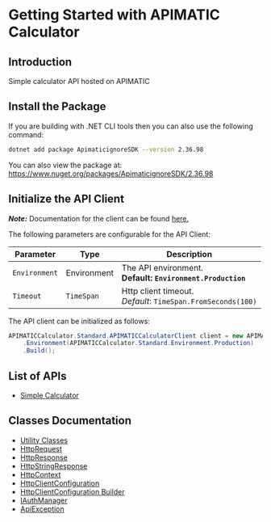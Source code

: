 
# Getting Started with APIMATIC Calculator

## Introduction

Simple calculator API hosted on APIMATIC

## Install the Package

If you are building with .NET CLI tools then you can also use the following command:

```bash
dotnet add package ApimaticignoreSDK --version 2.36.98
```

You can also view the package at:
https://www.nuget.org/packages/ApimaticignoreSDK/2.36.98

## Initialize the API Client

**_Note:_** Documentation for the client can be found [here.](https://www.github.com/Syed-Subtain/apimatic-ignore-dotnet-sdk/tree/2.36.98/doc/client.md)

The following parameters are configurable for the API Client:

| Parameter | Type | Description |
|  --- | --- | --- |
| `Environment` | Environment | The API environment. <br> **Default: `Environment.Production`** |
| `Timeout` | `TimeSpan` | Http client timeout.<br>*Default*: `TimeSpan.FromSeconds(100)` |

The API client can be initialized as follows:

```csharp
APIMATICCalculator.Standard.APIMATICCalculatorClient client = new APIMATICCalculator.Standard.APIMATICCalculatorClient.Builder()
    .Environment(APIMATICCalculator.Standard.Environment.Production)
    .Build();
```

## List of APIs

* [Simple Calculator](https://www.github.com/Syed-Subtain/apimatic-ignore-dotnet-sdk/tree/2.36.98/doc/controllers/simple-calculator.md)

## Classes Documentation

* [Utility Classes](https://www.github.com/Syed-Subtain/apimatic-ignore-dotnet-sdk/tree/2.36.98/doc/utility-classes.md)
* [HttpRequest](https://www.github.com/Syed-Subtain/apimatic-ignore-dotnet-sdk/tree/2.36.98/doc/http-request.md)
* [HttpResponse](https://www.github.com/Syed-Subtain/apimatic-ignore-dotnet-sdk/tree/2.36.98/doc/http-response.md)
* [HttpStringResponse](https://www.github.com/Syed-Subtain/apimatic-ignore-dotnet-sdk/tree/2.36.98/doc/http-string-response.md)
* [HttpContext](https://www.github.com/Syed-Subtain/apimatic-ignore-dotnet-sdk/tree/2.36.98/doc/http-context.md)
* [HttpClientConfiguration](https://www.github.com/Syed-Subtain/apimatic-ignore-dotnet-sdk/tree/2.36.98/doc/http-client-configuration.md)
* [HttpClientConfiguration Builder](https://www.github.com/Syed-Subtain/apimatic-ignore-dotnet-sdk/tree/2.36.98/doc/http-client-configuration-builder.md)
* [IAuthManager](https://www.github.com/Syed-Subtain/apimatic-ignore-dotnet-sdk/tree/2.36.98/doc/i-auth-manager.md)
* [ApiException](https://www.github.com/Syed-Subtain/apimatic-ignore-dotnet-sdk/tree/2.36.98/doc/api-exception.md)

